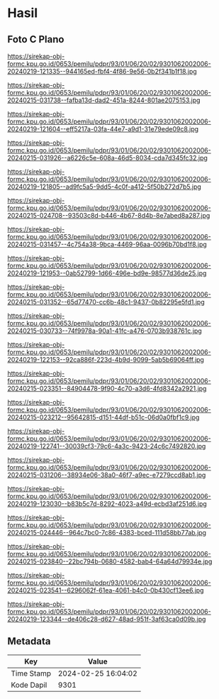 # Hasil

## Foto C Plano

https://sirekap-obj-formc.kpu.go.id/0653/pemilu/pdpr/93/01/06/20/02/9301062002006-20240219-121335--944165ed-fbf4-4f86-9e56-0b2f341b1f18.jpg

https://sirekap-obj-formc.kpu.go.id/0653/pemilu/pdpr/93/01/06/20/02/9301062002006-20240215-031738--fafba13d-dad2-451a-8244-801ae2075153.jpg

https://sirekap-obj-formc.kpu.go.id/0653/pemilu/pdpr/93/01/06/20/02/9301062002006-20240219-121604--eff5217a-03fa-44e7-a9d1-31e79ede09c8.jpg

https://sirekap-obj-formc.kpu.go.id/0653/pemilu/pdpr/93/01/06/20/02/9301062002006-20240215-031926--a6226c5e-608a-46d5-8034-cda7d345fc32.jpg

https://sirekap-obj-formc.kpu.go.id/0653/pemilu/pdpr/93/01/06/20/02/9301062002006-20240219-121805--ad9fc5a5-9dd5-4c0f-a412-5f50b272d7b5.jpg

https://sirekap-obj-formc.kpu.go.id/0653/pemilu/pdpr/93/01/06/20/02/9301062002006-20240215-024708--93503c8d-b446-4b67-8d4b-8e7abed8a287.jpg

https://sirekap-obj-formc.kpu.go.id/0653/pemilu/pdpr/93/01/06/20/02/9301062002006-20240215-031457--4c754a38-9bca-4469-96aa-0096b70bd1f8.jpg

https://sirekap-obj-formc.kpu.go.id/0653/pemilu/pdpr/93/01/06/20/02/9301062002006-20240219-121953--0ab52799-1d66-496e-bd9e-98577d36de25.jpg

https://sirekap-obj-formc.kpu.go.id/0653/pemilu/pdpr/93/01/06/20/02/9301062002006-20240215-031352--65d77470-cc6b-48c1-9437-0b82295e5fd1.jpg

https://sirekap-obj-formc.kpu.go.id/0653/pemilu/pdpr/93/01/06/20/02/9301062002006-20240215-030733--74f9978a-90a1-41fc-a476-0703b938761c.jpg

https://sirekap-obj-formc.kpu.go.id/0653/pemilu/pdpr/93/01/06/20/02/9301062002006-20240219-122153--92ca886f-223d-4b9d-9099-5ab5b69064ff.jpg

https://sirekap-obj-formc.kpu.go.id/0653/pemilu/pdpr/93/01/06/20/02/9301062002006-20240215-023351--84904478-9f90-4c70-a3d6-4fd8342a2921.jpg

https://sirekap-obj-formc.kpu.go.id/0653/pemilu/pdpr/93/01/06/20/02/9301062002006-20240215-023212--95642815-d151-44df-b51c-06d0a0fbf1c9.jpg

https://sirekap-obj-formc.kpu.go.id/0653/pemilu/pdpr/93/01/06/20/02/9301062002006-20240219-122741--30039cf3-79c6-4a3c-9423-24c6c7492820.jpg

https://sirekap-obj-formc.kpu.go.id/0653/pemilu/pdpr/93/01/06/20/02/9301062002006-20240215-031206--38934e06-38a0-46f7-a9ec-e7279ccd8ab1.jpg

https://sirekap-obj-formc.kpu.go.id/0653/pemilu/pdpr/93/01/06/20/02/9301062002006-20240219-123030--b83b5c7d-8292-4023-a49d-ecbd3af251d6.jpg

https://sirekap-obj-formc.kpu.go.id/0653/pemilu/pdpr/93/01/06/20/02/9301062002006-20240215-024446--964c7bc0-7c86-4383-bced-111d58bb77ab.jpg

https://sirekap-obj-formc.kpu.go.id/0653/pemilu/pdpr/93/01/06/20/02/9301062002006-20240215-023840--22bc794b-0680-4582-bab4-64a64d79934e.jpg

https://sirekap-obj-formc.kpu.go.id/0653/pemilu/pdpr/93/01/06/20/02/9301062002006-20240215-023541--6296062f-61ea-4061-b4c0-0b430cf13ee6.jpg

https://sirekap-obj-formc.kpu.go.id/0653/pemilu/pdpr/93/01/06/20/02/9301062002006-20240219-123344--de406c28-d627-48ad-951f-3af63ca0d09b.jpg


## Metadata

| Key        | Value               |
| ---------- | ------------------- |
| Time Stamp | 2024-02-25 16:04:02 |
| Kode Dapil | 9301                |




